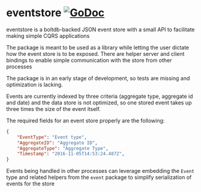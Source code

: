 eventstore [![GoDoc](https://godoc.org/github.com/olleman42/eventstore?status.svg)](https://godoc.org/github.com/olleman42/eventstore)
==========

eventstore is a boltdb-backed JSON event store with a small API to facilitate making simple CQRS applications

The package is meant to be used as a library while letting the user dictate how the event store is to be exposed. There are helper server and client bindings to enable simple communication with the store from other processes

The package is in an early stage of development, so tests are missing and optimization is lacking.

Events are currently indexed by three criteria (aggregate type, aggregate id and date) and the data store is not optimized, so one stored event takes up three times the size of the event itself.

The required fields for an event store properly are the following:

```json
{
    "EventType": "Event type",
    "AggregateID": "Aggregate ID",
    "AggregateType": "Aggregate Type",
    "Timestamp": "2016-11-05T14:53:24.487Z",
}
```

Events being handled in other processes can leverage embedding the ```Event``` type and related helpers from the ```event``` package to simplify serialization of events for the store